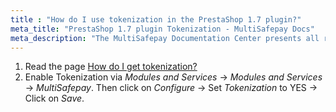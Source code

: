 ```yaml
---
title : "How do I use tokenization in the PrestaShop 1.7 plugin?"
meta_title: "PrestaShop 1.7 plugin Tokenization - MultiSafepay Docs"
meta_description: "The MultiSafepay Documentation Center presents all relevant information about our Plugins and API. You can also find support pages for payment methods, tools and general questions as well as the contact details of our Support and Integration Teams."
---
```


1. Read the page [How do I get tokenization?](/tools/tokenization/tokenization-available-for-plugins)
2. Enable Tokenization via _Modules and Services_ -> _Modules and Services_ -> _MultiSafepay_. Then click on _Configure_ -> Set _Tokenization_ to YES -> Click on _Save_.